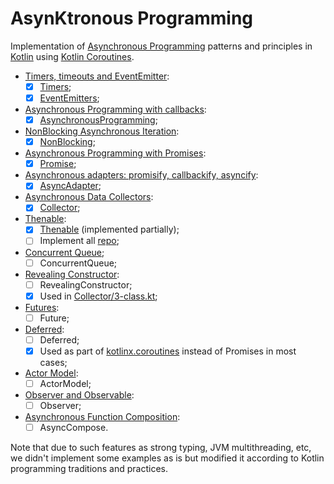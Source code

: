 # AsynKtronous Programming

Implementation of [Asynchronous Programming](https://github.com/HowProgrammingWorks/Index/blob/master/Courses/Asynchronous.md) patterns and principles in [Kotlin](https://github.com/JetBrains/kotlin) using [Kotlin Coroutines](https://github.com/Kotlin/kotlinx.coroutines).

- [Timers, timeouts and EventEmitter](https://youtu.be/LK2jveAnRNg):
    - [x] [Timers](src/main/kotlin/Timers);
    - [x] [EventEmitters](src/main/kotlin/EventEmitter);
- [Asynchronous Programming with callbacks](https://youtu.be/z8Hg6zgi3yQ):
    - [x] [AsynchronousProgramming](src/main/kotlin/AsynchronousProgramming);
- [NonBlocking Asynchronous Iteration](https://youtu.be/wYA2cIRYLoA):
    - [x] [NonBlocking](src/main/kotlin/NonBlocking);
- [Asynchronous Programming with Promises](https://youtu.be/RMl4r6s1Y8M):
    - [x] [Promise](src/main/kotlin/Promise);
- [Asynchronous adapters: promisify, callbackify, asyncify](https://youtu.be/76k6_YkYRmU):
    - [x] [AsyncAdapter](src/main/kotlin/AsyncAdapter);
- [Asynchronous Data Collectors](https://youtu.be/tgodt1JL6II):
    - [x] [Collector](src/main/kotlin/Collector);
- [Thenable](https://youtu.be/DXp__1VNIvI):
    - [x] [Thenable](src/main/kotlin/Promise/a-thenable.kt) (implemented partially);
    - [ ] Implement all [repo](https://github.com/HowProgrammingWorks/Thenable);
- [Concurrent Queue](https://youtu.be/Lg46AH8wFvg);
    - [ ] ConcurrentQueue;
- [Revealing Constructor](https://youtu.be/leR5sXRkuJI):
    - [ ] RevealingConstructor;
    - [x] Used in [Collector/3-class.kt](src/main/kotlin/Collector/3-class.kt);
- [Futures](https://youtu.be/22ONv3AGXdk):
    - [ ] Future;
- [Deferred](https://youtu.be/a2fVA1o-ovM):
    - [ ] Deferred;
    - [x] Used as part of [kotlinx.coroutines](https://github.com/Kotlin/kotlinx.coroutines) instead of Promises in most cases;
- [Actor Model](https://youtu.be/xp5MVKEqxY4):
    - [ ] ActorModel;
- [Observer and Observable](https://youtu.be/_bFXuLcXoXg):
    - [ ] Observer;
- [Asynchronous Function Composition](https://youtu.be/3ZCrMlMpOrM):
    - [ ] AsyncCompose.

Note that due to such features as strong typing, JVM multithreading, etc, we didn't implement some examples as is but modified it according to Kotlin programming traditions and practices.
